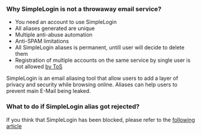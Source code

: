 ### Why SimpleLogin is not a throwaway email service?

- You need an account to use SimpleLogin
- All aliases generated are unique
- Multiple anti-abuse automation
- Anti-SPAM limitations
- All SimpleLogin aliases is permanent, untill user will decide to delete them
- Registration of multiple accounts on the same service by single user is not allowed [by ToS](https://simplelogin.io/terms/)

SimpleLogin is an email aliasing tool that allow users to add a layer of privacy and security while browsing online. Aliases can help users to prevent main E-Mail being leaked.

### What to do if SimpleLogin alias got rejected?
If you think that SimpleLogin has been blocked, please refer to the [following article](https://simplelogin.io/docs/report-blocking-website/)


